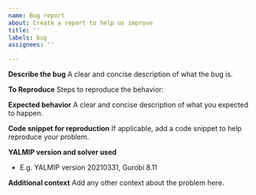 ```yaml
---
name: Bug report
about: Create a report to help us improve
title: ''
labels: bug
assignees: ''

---
```


**Describe the bug**
A clear and concise description of what the bug is.

**To Reproduce**
Steps to reproduce the behavior:

**Expected behavior**
A clear and concise description of what you expected to happen.

**Code snippet for reproduction**
If applicable, add a code snippet to help reproduce your problem.

**YALMIP version and solver used**
 - E.g. YALMIP version 20210331, Gurobi 8.11

**Additional context**
Add any other context about the problem here.
